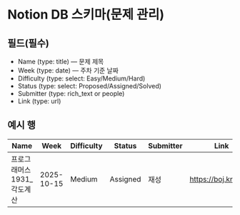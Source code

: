 # Notion DB 스키마(문제 관리)

## 필드(필수)
- Name (type: title) — 문제 제목
- Week (type: date) — 주차 기준 날짜
- Difficulty (type: select: Easy/Medium/Hard)
- Status (type: select: Proposed/Assigned/Solved)
- Submitter (type: rich_text or people)
- Link (type: url)

## 예시 행
| Name | Week | Difficulty | Status | Submitter | Link |
| ---- | ---- | ---------- | ------ | --------- | ---- |
| 프로그래머스 1931_각도계산 | 2025-10-15 | Medium | Assigned | 재성 | https://boj.kr/1931 |
